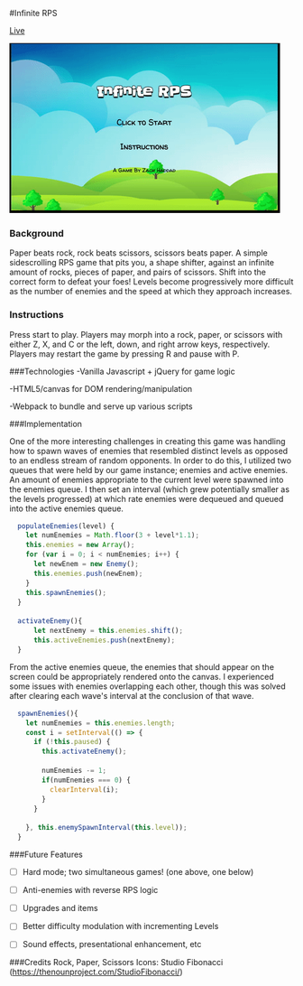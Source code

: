 #Infinite RPS

[Live](https://zach-haddad.github.io/InfiniteRPS/ "Live")

![demo](/assets/demo.gif)

### Background
Paper beats rock, rock beats scissors, scissors beats paper.  A simple sidescrolling RPS game that pits you, a shape shifter, against an infinite amount of rocks, pieces of paper, and pairs of scissors.  Shift into the correct form to defeat your foes!  Levels become progressively more difficult as the number of enemies and the speed at which they approach increases.

### Instructions
Press start to play.  Players may morph into a rock, paper, or scissors with either Z, X, and C or the left, down, and right arrow keys, respectively.  Players may restart the game by pressing R and pause with P.

###Technologies
-Vanilla Javascript + jQuery for game logic

-HTML5/canvas for DOM rendering/manipulation

-Webpack to bundle and serve up various scripts

###Implementation

One of the more interesting challenges in creating this game was handling how to spawn waves of enemies that resembled distinct levels as opposed to an endless stream of random opponents.  In order to do this, I utilized two queues that were held by our game instance; enemies and active enemies.  An amount of enemies appropriate to the current level were spawned into the enemies queue.  I then set an interval (which grew potentially smaller as the levels progressed) at which rate enemies were dequeued and queued into the active enemies queue.

```js
  populateEnemies(level) {
    let numEnemies = Math.floor(3 + level*1.1);
    this.enemies = new Array();
    for (var i = 0; i < numEnemies; i++) {
      let newEnem = new Enemy();
      this.enemies.push(newEnem);
    }
    this.spawnEnemies();
  }

  activateEnemy(){
      let nextEnemy = this.enemies.shift();
      this.activeEnemies.push(nextEnemy);
  }
  ```

From the active enemies queue, the enemies that should appear on the screen could be appropriately rendered onto the canvas.  I experienced some issues with enemies overlapping each other, though this was solved after clearing each wave's interval at the conclusion of that wave.

```js
  spawnEnemies(){
    let numEnemies = this.enemies.length;
    const i = setInterval(() => {
      if (!this.paused) {
        this.activateEnemy();

        numEnemies -= 1;
        if(numEnemies === 0) {
          clearInterval(i);
        }
      }

    }, this.enemySpawnInterval(this.level));
  }
 ```


###Future Features
- [ ] Hard mode; two simultaneous games! (one above, one below)
- [ ] Anti-enemies with reverse RPS logic
- [ ] Upgrades and items
- [ ] Better difficulty modulation with incrementing Levels
- [ ] Sound effects, presentational enhancement, etc


###Credits
Rock, Paper, Scissors Icons: Studio Fibonacci (https://thenounproject.com/StudioFibonacci/)
